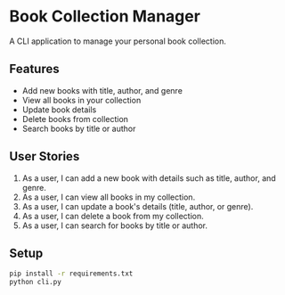 # Book Collection Manager

A CLI application to manage your personal book collection.

## Features

- Add new books with title, author, and genre
- View all books in your collection
- Update book details
- Delete books from collection
- Search books by title or author

## User Stories

1. As a user, I can add a new book with details such as title, author, and genre.
2. As a user, I can view all books in my collection.
3. As a user, I can update a book's details (title, author, or genre).
4. As a user, I can delete a book from my collection.
5. As a user, I can search for books by title or author.

## Setup

```bash
pip install -r requirements.txt
python cli.py
```